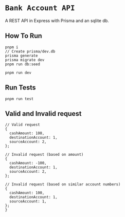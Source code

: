 # `Bank Account API`

A REST API in Express with Prisma and an sqlite db. 

## How To Run

```
pnpm i
// Create prisma/dev.db
prisma generate
prisma migrate dev
pnpm run db:seed

pnpm run dev
```

## Run Tests

```
pnpm run test
```

## Valid and Invalid request

```
// Valid request
{
  cashAmount: 100,
  destinationAccount: 1,
  sourceAccount: 2,
};

// Invalid request (based on amount)
{
  cashAmount: -100,
  destinationAccount: 1,
  sourceAccount: 2,
};

// Invalid request (based on similar account numbers)
{
  cashAmount: 100,
  destinationAccount: 1,
  sourceAccount: 1,
};
}
```
